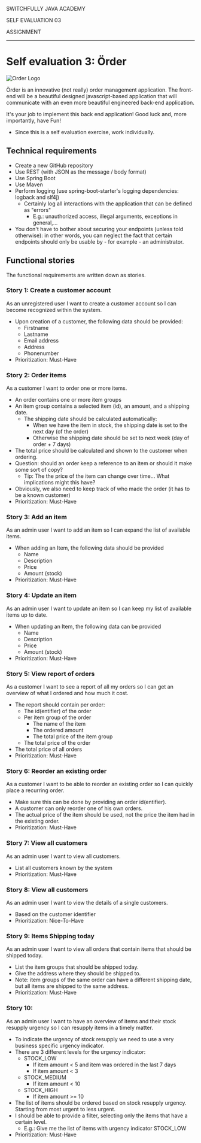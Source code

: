 SWITCHFULLY
JAVA ACADEMY

SELF EVALUATION 03

ASSIGNMENT

__________________________________________________________________________________________________________________________________________________________________


# Self evaluation 3: Örder

![Order Logo](order.png)

Örder is an innovative (not really) order management application. The front-end 
will be a beautiful designed javascript-based application that will communicate with an even more 
beautiful engineered back-end application.

It's your job to implement this back end application! Good luck and, more importantly, have Fun!

- Since this is a self evaluation exercise, work individually.

## Technical requirements

- Create a new GitHub repository
- Use REST (with JSON as the message / body format)
- Use Spring Boot
- Use Maven
- Perform logging (use spring-boot-starter's logging dependencies: logback and slf4j)
    - Certainly log all interactions with the application that can be defined as "errors"
        - E.g.: unauthorized access, illegal arguments, exceptions in general,...
- You don't have to bother about securing your endpoints (unless told otherwise): in other words, you can neglect the fact that certain endpoints
should only be usable by - for example - an administrator.

## Functional stories

The functional requirements are written down as stories. 

### Story 1: Create a customer account
As an unregistered user I want to create a customer account so I can become recognized within the system.
- Upon creation of a customer, the following data should be provided:
    - Firstname
    - Lastname
    - Email address
    - Address
    - Phonenumber
- Prioritization: Must-Have

### Story 2: Order items
As a customer I want to order one or more items.
- An order contains one or more item groups
- An item group contains a selected item (id), an amount, and a shipping date. 
    - The shipping date should be calculated automatically:
        - When we have the item in stock, the shipping date is set to the next day (of the order)
        - Otherwise the shipping date should be set to next week (day of order + 7 days)
- The total price should be calculated and shown to the customer when ordering.
- Question: should an order keep a reference to an item or should it make some sort of copy?
    - Tip: The the price of the item can change over time... What implications might this have?
- Obviously, we also need to keep track of who made the order (it has to be a known customer)
- Prioritization: Must-Have

### Story 3: Add an item
As an admin user I want to add an item so I can expand the list of available items.
- When adding an Item, the following data should be provided
    - Name
    - Description
    - Price
    - Amount (stock)
- Prioritization: Must-Have

### Story 4: Update an item
As an admin user I want to update an item so I can keep my list of available items up to date.
- When updating an Item, the following data can be provided
    - Name
    - Description
    - Price
    - Amount (stock)
- Prioritization: Must-Have

### Story 5: View report of orders
As a customer I want to see a report of all my orders so I can get an overview of what I ordered and how much it cost.
- The report should contain per order:
    - The id(entifier) of the order
    - Per item group of the order
        - The name of the item
        - The ordered amount 
        - The total price of the item group
    - The total price of the order
- The total price of all orders
- Prioritization: Must-Have

### Story 6: Reorder an existing order 
As a customer I want to be able to reorder an existing order so I can quickly place a recurring order.
- Make sure this can be done by providing an order id(entifier).
- A customer can only reorder one of his own orders.
- The actual price of the item should be used, not the price the item had in the existing order.
- Prioritization: Must-Have

### Story 7: View all customers
As an admin user I want to view all customers.
- List all customers known by the system
- Prioritization: Must-Have

### Story 8: View all customers
As an admin user I want to view the details of a single customers.
- Based on the customer identifier
- Prioritization: Nice-To-Have

### Story 9: Items Shipping today
As an admin user I want to view all orders that contain items that should be shipped today.
- List the item groups that should be shipped today.
- Give the address where they should be shipped to. 
- Note: item groups of the same order can have a different shipping date, 
but all items are shipped to the same address.
- Prioritization: Must-Have

### Story 10: 
As an admin user I want to have an overview of items and their stock resupply urgency so I can resupply items in a timely matter.
- To indicate the urgency of stock resupply we need to use a very business specific urgency indicator.
- There are 3 different levels for the urgency indicator:
    - STOCK_LOW
        - If item amount < 5 and item was ordered in the last 7 days
        - If item amount < 3
    - STOCK_MEDIUM
        - If item amount < 10
    - STOCK_HIGH
        -  If item amount >= 10
- The list of items should be ordered based on stock resupply urgency. Starting from most urgent to less urgent.
- I should be able to provide a filter, selecting only the items that have a certain level.
    - E.g.: Give me the list of items with urgency indicator STOCK_LOW
- Prioritization: Must-Have 